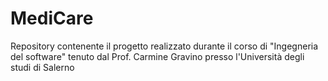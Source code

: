 # MediCare
Repository contenente il progetto realizzato durante il corso di "Ingegneria del software" tenuto dal Prof. Carmine Gravino presso l'Università degli studi di Salerno
